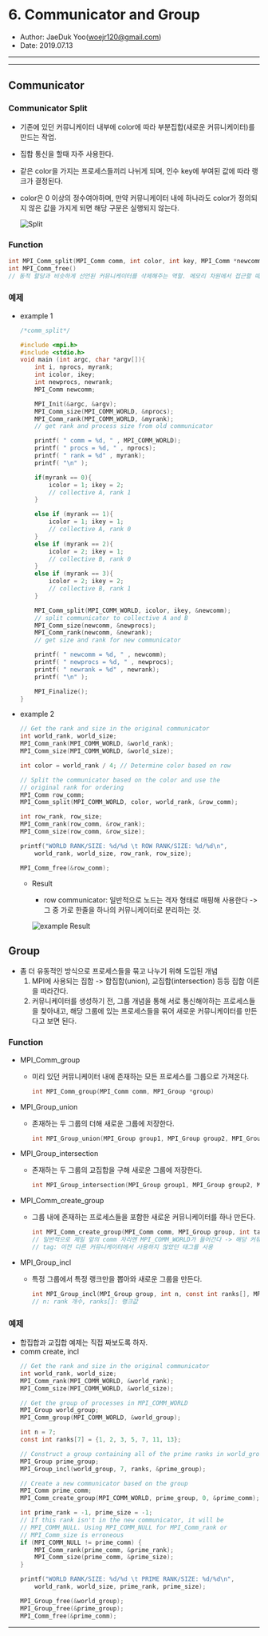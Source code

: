 # 6. Communicator and Group
- Author: JaeDuk Yoo(woejr120@gmail.com)
- Date: 2019.07.13
---

---
## Communicator 
### Communicator Split
- 기존에 있던 커뮤니케이터 내부에 color에 따라 부분집합(새로운 커뮤니케이터)를 만드는 작업.
- 집합 통신을 할때 자주 사용한다.
- 같은 color을 가지는 프로세스들끼리 나뉘게 되며, 인수 key에 부여된 값에 따라 랭크가 결정된다.
- color은 0 이상의 정수여야하며, 만약 커뮤니케이터 내에 하나라도 color가 정의되지 않은 값을 가지게 되면 해당 구문은 실행되지 않는다.

    ![Split](http://k-atoms.ksc.re.kr/mpi/images/2_5_1_1.jpg)

### Function
```c
int MPI_Comm_split(MPI_Comm comm, int color, int key, MPI_Comm *newcomm)
int MPI_Comm_free()
// 동적 할당과 비슷하게 선언된 커뮤니케이터를 삭제해주는 역할. 메모리 차원에서 접근할 때 중요하게 사용
```

### 예제
- example 1
    ```c
    /*comm_split*/ 

    #include <mpi.h>
    #include <stdio.h>
    void main (int argc, char *argv[]){
        int i, nprocs, myrank;
        int icolor, ikey;
        int newprocs, newrank;
        MPI_Comm newcomm;

        MPI_Init(&argc, &argv);
        MPI_Comm_size(MPI_COMM_WORLD, &nprocs);
        MPI_Comm_rank(MPI_COMM_WORLD, &myrank);
        // get rank and process size from old communicator

        printf( " comm = %d, " , MPI_COMM_WORLD);
        printf( " procs = %d, " , nprocs);
        printf( " rank = %d" , myrank);
        printf( "\n" );

        if(myrank == 0){
            icolor = 1; ikey = 2;
            // collective A, rank 1
        }

        else if (myrank == 1){
            icolor = 1; ikey = 1;
            // collective A, rank 0
        }
        else if (myrank == 2){
            icolor = 2; ikey = 1;
            // collective B, rank 0
        }
        else if (myrank == 3){
            icolor = 2; ikey = 2;
            // collective B, rank 1
        }

        MPI_Comm_split(MPI_COMM_WORLD, icolor, ikey, &newcomm);
        // split communicator to collective A and B
        MPI_Comm_size(newcomm, &newprocs);
        MPI_Comm_rank(newcomm, &newrank);
        // get size and rank for new communicator

        printf( " newcomm = %d, " , newcomm);
        printf( " newprocs = %d, " , newprocs);
        printf( " newrank = %d" , newrank);
        printf( "\n" );

        MPI_Finalize();
    }
    ```

- example 2
    ```c
    // Get the rank and size in the original communicator
    int world_rank, world_size;
    MPI_Comm_rank(MPI_COMM_WORLD, &world_rank);
    MPI_Comm_size(MPI_COMM_WORLD, &world_size);

    int color = world_rank / 4; // Determine color based on row

    // Split the communicator based on the color and use the
    // original rank for ordering
    MPI_Comm row_comm;
    MPI_Comm_split(MPI_COMM_WORLD, color, world_rank, &row_comm);

    int row_rank, row_size;
    MPI_Comm_rank(row_comm, &row_rank);
    MPI_Comm_size(row_comm, &row_size);

    printf("WORLD RANK/SIZE: %d/%d \t ROW RANK/SIZE: %d/%d\n",
        world_rank, world_size, row_rank, row_size);

    MPI_Comm_free(&row_comm);
    ```
  - Result
    - row communicator: 일반적으로 노드는 격자 형태로 매핑해 사용한다 -> 그 중 가로 한줄을 하나의 커뮤니케이터로 분리하는 것.

    ![example Result](https://mpitutorial.com/tutorials/introduction-to-groups-and-communicators/comm_split.png)

## Group
- 좀 더 유동적인 방식으로 프로세스들을 묶고 나누기 위해 도입된 개념
    1. MPI에 사용되는 집합 -> 합집합(union), 교집합(intersection) 등등 집합 이론을 따라간다.
    2. 커뮤니케이터를 생성하기 전, 그룹 개념을 통해 서로 통신해야하는 프로세스들을 찾아내고, 해당 그룹에 있는 프로세스들을 묶어 새로운 커뮤니케이터를 만든다고 보면 된다.


### Function
- MPI_Comm_group
  - 미리 있던 커뮤니케이터 내에 존재하는 모든 프로세스를 그룹으로 가져온다.
    ```c
    int MPI_Comm_group(MPI_Comm comm, MPI_Group *group)
    ```

- MPI_Group_union
  - 존재하는 두 그룹의 더해 새로운 그룹에 저장한다.
    ```c
    int MPI_Group_union(MPI_Group group1, MPI_Group group2, MPI_Group *new_group)
    ```

- MPI_Group_intersection
  - 존재하는 두 그룹의 교집합을 구해 새로운 그룹에 저장한다.
    ```c
    int MPI_Group_intersection(MPI_Group group1, MPI_Group group2, MPI_Group *new_group)
    ```

- MPI_Comm_create_group
  - 그룹 내에 존재하는 프로세스들을 포함한 새로운 커뮤니케이터를 하나 만든다.
    ```c
    int MPI_Comm_create_group(MPI_Comm comm, MPI_Group group, int tag, MPI_Comm *comm)
    // 일반적으로 제일 앞의 comm 자리엔 MPI_COMM_WORLD가 들어간다 -> 해당 커뮤니케이터 내에서 부분집합을 만든다는 의미라 보면 됨.
    // tag: 이전 다른 커뮤니케이터에서 사용하지 않았던 태그를 사용 
    ```

- MPI_Group_incl
  - 특정 그룹에서 특정 랭크만을 뽑아와 새로운 그룹을 만든다.
    ```c
    int MPI_Group_incl(MPI_Group group, int n, const int ranks[], MPI_Group *newgroup)
    // n: rank 개수, ranks[]: 랭크값
    ```

### 예제
- 합집합과 교집합 예제는 직접 짜보도록 하자.
- comm create, incl 
    ```c
    // Get the rank and size in the original communicator
    int world_rank, world_size;
    MPI_Comm_rank(MPI_COMM_WORLD, &world_rank);
    MPI_Comm_size(MPI_COMM_WORLD, &world_size);

    // Get the group of processes in MPI_COMM_WORLD
    MPI_Group world_group;
    MPI_Comm_group(MPI_COMM_WORLD, &world_group);

    int n = 7;
    const int ranks[7] = {1, 2, 3, 5, 7, 11, 13};

    // Construct a group containing all of the prime ranks in world_group
    MPI_Group prime_group;
    MPI_Group_incl(world_group, 7, ranks, &prime_group);

    // Create a new communicator based on the group
    MPI_Comm prime_comm;
    MPI_Comm_create_group(MPI_COMM_WORLD, prime_group, 0, &prime_comm);

    int prime_rank = -1, prime_size = -1;
    // If this rank isn't in the new communicator, it will be
    // MPI_COMM_NULL. Using MPI_COMM_NULL for MPI_Comm_rank or
    // MPI_Comm_size is erroneous
    if (MPI_COMM_NULL != prime_comm) {
        MPI_Comm_rank(prime_comm, &prime_rank);
        MPI_Comm_size(prime_comm, &prime_size);
    }

    printf("WORLD RANK/SIZE: %d/%d \t PRIME RANK/SIZE: %d/%d\n",
        world_rank, world_size, prime_rank, prime_size);

    MPI_Group_free(&world_group);
    MPI_Group_free(&prime_group);
    MPI_Comm_free(&prime_comm);
    ```

---